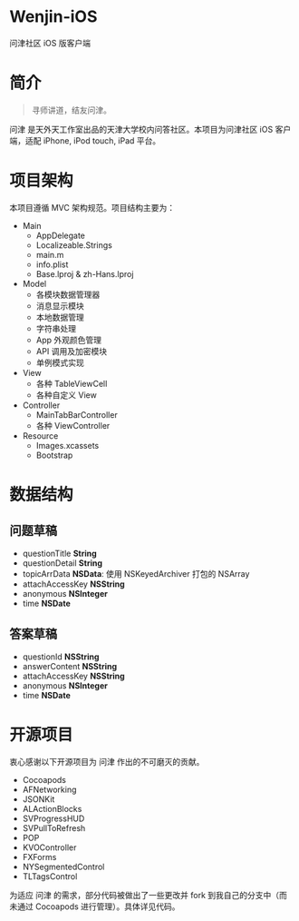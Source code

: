 Wenjin-iOS
======================
问津社区 iOS 版客户端

# 简介

> 寻师讲道，结友问津。

问津 是天外天工作室出品的天津大学校内问答社区。本项目为问津社区 iOS 客户端，适配 iPhone, iPod touch, iPad 平台。

# 项目架构

本项目遵循 MVC 架构规范。项目结构主要为：

* Main
	* AppDelegate
	* Localizeable.Strings
	* main.m
	* info.plist
	* Base.lproj & zh-Hans.lproj
* Model
	* 各模块数据管理器
	* 消息显示模块
	* 本地数据管理
	* 字符串处理
	* App 外观颜色管理
	* API 调用及加密模块
	* 单例模式实现
* View
	* 各种 TableViewCell
	* 各种自定义 View
* Controller
	* MainTabBarController
	* 各种 ViewController
* Resource
	* Images.xcassets
	* Bootstrap

# 数据结构

## 问题草稿

* questionTitle __String__
* questionDetail __String__
* topicArrData __NSData__: 使用 NSKeyedArchiver 打包的 NSArray
* attachAccessKey __NSString__
* anonymous __NSInteger__
* time __NSDate__

## 答案草稿

* questionId __NSString__
* answerContent __NSString__
* attachAccessKey __NSString__
* anonymous __NSInteger__
* time __NSDate__

# 开源项目

衷心感谢以下开源项目为 问津 作出的不可磨灭的贡献。

* Cocoapods
* AFNetworking
* JSONKit
* ALActionBlocks
* SVProgressHUD
* SVPullToRefresh
* POP
* KVOController
* FXForms
* NYSegmentedControl
* TLTagsControl

为适应 问津 的需求，部分代码被做出了一些更改并 fork 到我自己的分支中（而未通过 Cocoapods 进行管理）。具体详见代码。







